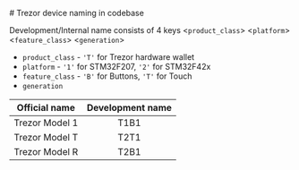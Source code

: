 # Trezor device naming in codebase

Development/Internal name consists of 4 keys
<`product_class`> <`platform`> <`feature_class`> <`generation`>

-   `product_class` - `'T'` for Trezor hardware wallet
-   `platform` - `'1'` for STM32F207, `'2'` for STM32F42x
-   `feature_class` - `'B'` for Buttons, `'T'` for Touch
-   `generation`

| Official name  | Development name |
| :------------: | :--------------: |
| Trezor Model 1 |       T1B1       |
| Trezor Model T |       T2T1       |
| Trezor Model R |       T2B1       |
